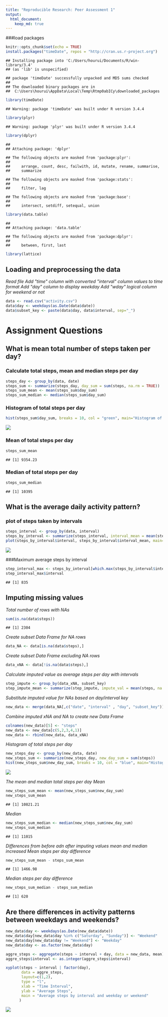 ```yaml
---
title: "Reproducible Research: Peer Assessment 1"
output: 
  html_document:
    keep_md: true
---
```

###load packages

```r
knitr::opts_chunk$set(echo = TRUE)
install.packages("timeDate", repos = "http://cran.us.r-project.org")
```

```
## Installing package into 'C:/Users/hourui/Documents/R/win-library/3.4'
## (as 'lib' is unspecified)
```

```
## package 'timeDate' successfully unpacked and MD5 sums checked
## 
## The downloaded binary packages are in
## 	C:\Users\hourui\AppData\Local\Temp\Rtmp0abICy\downloaded_packages
```

```r
library(timeDate)
```

```
## Warning: package 'timeDate' was built under R version 3.4.4
```

```r
library(plyr)
```

```
## Warning: package 'plyr' was built under R version 3.4.4
```

```r
library(dplyr)
```

```
## 
## Attaching package: 'dplyr'
```

```
## The following objects are masked from 'package:plyr':
## 
##     arrange, count, desc, failwith, id, mutate, rename, summarise,
##     summarize
```

```
## The following objects are masked from 'package:stats':
## 
##     filter, lag
```

```
## The following objects are masked from 'package:base':
## 
##     intersect, setdiff, setequal, union
```

```r
library(data.table)
```

```
## 
## Attaching package: 'data.table'
```

```
## The following objects are masked from 'package:dplyr':
## 
##     between, first, last
```

```r
library(lattice)
```
## Loading and preprocessing the data
*Read file*
*Add "time" column with converted "interval" column values to time format*
*Add "day" column to display weekday*
*Add "wday" logical column for weekend or not*


```r
data <- read.csv("activity.csv")
data$day <- weekdays(as.Date(data$date))
data$subset_key <- paste(data$day, data$interval, sep="_")
```

# Assignment Questions
## What is mean total number of steps taken per day?
### Calculate total steps, mean and median steps per day

```r
steps_day <- group_by(data, date)
steps_sum <- summarize(steps_day, day_sum = sum(steps, na.rm = TRUE))
steps_sum_mean <- mean(steps_sum$day_sum)
steps_sum_median <- median(steps_sum$day_sum)
```

### Histogram of total steps per day

```r
hist(steps_sum$day_sum, breaks = 10, col = "green", main="Histogram of Total Steps Per Day", xlab = "Total Steps Per Day")
```

![](PA1_template_files/figure-html/unnamed-chunk-4-1.png)<!-- -->

### Mean of total steps per day

```r
steps_sum_mean
```

```
## [1] 9354.23
```

### Median of total steps per day

```r
steps_sum_median
```

```
## [1] 10395
```

## What is the average daily activity pattern?
### plot of steps taken by intervals

```r
steps_interval <- group_by(data, interval)
steps_by_interval <- summarize(steps_interval, interval_mean = mean(steps, na.rm = TRUE))
plot(steps_by_interval$interval, steps_by_interval$interval_mean, main="Average Steps Per 5 Minute Interval", xlab="5 Minute Time Intervals", ylab="Average Steps", col = "red", type = "l")
```

![](PA1_template_files/figure-html/unnamed-chunk-7-1.png)<!-- -->

###Maximum average steps by interval

```r
step_interval_max <- steps_by_interval[which.max(steps_by_interval$interval_mean),]
step_interval_max$interval
```

```
## [1] 835
```

## Imputing missing values
*Total number of rows with NAs*

```r
sum(is.na(data$steps))
```

```
## [1] 2304
```

*Create subset Data Frame for NA rows*

```r
data_NA <- data[is.na(data$steps),]
```

*Create subset Data Frame excluding NA rows*

```r
data_xNA <- data[!is.na(data$steps),]
```

*Calculate imputed value as average steps per day with intervals*

```r
step_impute <- group_by(data_xNA, subset_key)
step_impute_mean <- summarize(step_impute, impute_val = mean(steps, na.rm = TRUE))
```

*Substitute imputed value for NAs based on day/interval key*

```r
new_data <- merge(data_NA[,c("date", "interval" , "day", "subset_key")], step_impute_mean, by= "subset_key")
```

*Combine imputed xNA and NA to create new Data Frame*

```r
colnames(new_data)[5] <- "steps"
new_data <- new_data[c(5,2,3,4,1)]
new_data <- rbind(new_data, data_xNA)
```

*Histogram of total steps per day*

```r
new_steps_day <- group_by(new_data, date)
new_steps_sum <- summarize(new_steps_day, new_day_sum = sum(steps))
hist(new_steps_sum$new_day_sum, breaks = 10, col = "blue", main="Histogram of Total Steps Per Day (Imputed)", xlab = "Total Steps Per Day (Imputed)")
```

![](PA1_template_files/figure-html/unnamed-chunk-15-1.png)<!-- -->

*The mean and median total steps per day*
_Mean_

```r
new_steps_sum_mean <- mean(new_steps_sum$new_day_sum)
new_steps_sum_mean
```

```
## [1] 10821.21
```
_Median_

```r
new_steps_sum_median <- median(new_steps_sum$new_day_sum)
new_steps_sum_median
```

```
## [1] 11015
```

*Differences from before adn after imputing values mean and median increased*
_Mean steps per day difference_

```r
new_steps_sum_mean - steps_sum_mean
```

```
## [1] 1466.98
```
_Median steps per day difference_

```r
new_steps_sum_median - steps_sum_median
```

```
## [1] 620
```

## Are there differences in activity patterns between weekdays and weekends?

```r
new_data$day <- weekdays(as.Date(new_data$date))
new_data$day[new_data$day %in% c("Saturday", "Sunday")] <- "Weekend"
new_data$day[new_data$day != "Weekend"] <- "Weekday"
new_data$day <- as.factor(new_data$day)

aggre_steps <- aggregate(steps ~ interval + day, data = new_data, mean)
aggre_steps$interval <- as.integer(aggre_steps$interval)

xyplot(steps ~ interval | factor(day), 
       data = aggre_steps, 
       layout=c(1,2), 
       type = "l", 
       xlab = "Time Interval",
       ylab = "Average Steps",
       main = "Average steps by interval and weekday or weekend"
      )
```

![](PA1_template_files/figure-html/unnamed-chunk-20-1.png)<!-- -->
